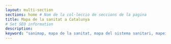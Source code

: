 ```yaml
---
layout: multi-section
sections: home # Nom de la col·leccio de seccions de la pagina
title: Mapa de la sanitat a Catalunya
# Set SEO information
description:
keyword: "sanimap, mapa de la sanitat, mapa del sistema sanitari, mapeig de la sanitat, sanitat catalana"
---
```

